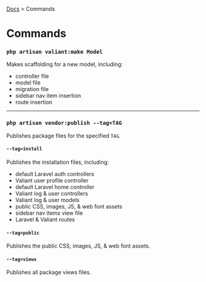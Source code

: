 [Docs](readme.md) > Commands

# Commands

### `php artisan valiant:make Model`
    
Makes scaffolding for a new model, including:

- controller file
- model file
- migration file
- sidebar nav item insertion
- route insertion

---

### `php artisan vendor:publish --tag=TAG`

Publishes package files for the specified `TAG`.

#### `--tag=install`

Publishes the installation files, including:

- default Laravel auth controllers
- Valiant user profile controller
- default Laravel home controller
- Valiant log & user controllers 
- Valiant log & user models
- public CSS, images, JS, & web font assets
- sidebar nav items view file
- Laravel & Valiant routes

#### `--tag=public`

Publishes the public CSS, images, JS, & web font assets.

#### `--tag=views`

Publishes all package views files.
